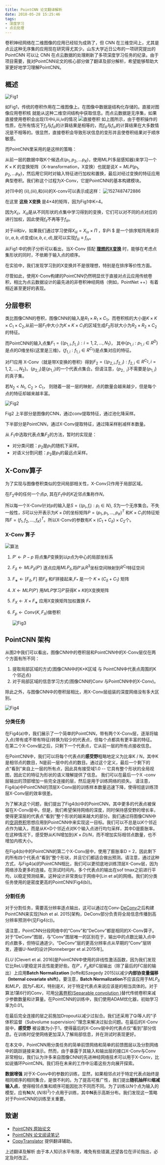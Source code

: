 ```yaml
---
title: PointCNN 论文翻译解析 
date: 2018-05-28 15:25:46
tags: 
- 深度学习
- 点云处理
---
```

卷积神经网络在二维图像的应用已经较为成熟了，但 CNN 在三维空间上，尤其是点云这种无序集的应用现在研究得尤其少。山东大学近日公布的一项研究提出的 PointCNN 可以让 CNN 在点云数据的处理刷新了多项深度学习任务的纪录。由于项目需要，我对PointCNN论文的核心部分做了翻译及部分解析，希望能够帮助大家更好地学习理解PointCNN。
<!-- more -->

## 概述
![Fig1](https://s1.ax2x.com/2018/05/28/7BhmG.png)

如Fig1，传统的卷积作用在二维图像上。在图像中数据是结构化存储的。直接对图像应用卷积核 就能从这种二维空间结构中获取信息。而点云数据是无序集，如果直接使用卷积会出现(1)中ii,iii,iv的情况
![直接卷积](https://s1.ax2x.com/2018/05/28/7BvZn.png)
如上图所示，由于卷积操作的性质，在所有情况下$f_{ii}$与$f_{iii}$的计算结果是相等的，而$f_{iii}$与$f_{iv}$的计算结果在大多数情况是不相等的。很显然，直接卷积会导致形状信息的变形并且使卷积结果对于顺序敏感。

而PointCNN里采用的是这样的策略：

从前一层的数据中取K个候选点$(p_1,p_2,...p_K)$，使用MLP(多层感知器)来学习一个$K×K$ 的变换矩阵（X-transformation，X变换）也就是说$X=MLP(p_1,p_2,...p_K)$，然后用它同时对输入特征进行加权和置换，最后对经过变换的特征应用典型卷积。我们称这个过程为X-Conv，它是PointCNN的基本构建模块。

对(1)中的 (ii),(iii),和(iii)的X-conv可以表示成这样：
![1527487472886](https://s1.ax2x.com/2018/05/28/7ByNE.png)

在这里 **这些 X变换** 是4×4的矩阵，因为Fig1中K=4。

因为$X_{ii}$，$X_{iii}$是从不同形状的点集中学习得到的变换，它们可以对不同的点对应的进行加权，因此使得$f_{ii}$不再等于$f_{iii}$。

对于$iii$和$iv$，如果我们通过学习使得$X_{iii}=X_{iv}×\Pi$ ，$\Pi $ 是一个排序矩阵用来将$(c,a,b,d)$变成$(a,b,c,d)$,就可以实现$f_{iii}\equiv f_{iv}$。

从Fig1 中的例子分析可以看出，当X-Conv 搭配 **<u>理想的X变换</u>** 时，能够在考虑点集形状的同时，不依赖于输入点的顺序。

在实验中，我们发现学习到的X变换并不是很理想，特别是在排序等价性方面。

尽管如此，使用X-Conv构建的PointCNN仍然明显优于直接对点云应用传统卷积，相比为点云数据设计的最先进的非卷积神经网络（例如，PointNet ++）有着相近甚至更好的表现。



 ## 分层卷积
类比图像CNN的卷积，图像CNN的输入是$R_1×R_1×C_1$，而卷积核的大小是$K×K×C_1×C_2$,从前一层$F_1$中大小为$K×K× C_1$的区域生成$F_2$形状大小为$R_2×R_2×C_2$的特征。

而PointCNN的输入点集$F_1 = \{ ({p_{1,i} , f_{1,i} ) : i = 1,2,..., N_1}\}$， 其中$\{p_{1,i}:p_{1,i}\in R^D\}$是点的$D$维坐标(这里是三维)，$\{f_{1,i}:f_{1,i}\in R^{C_1}\}$是点集对应的特征。

对$F1$应用 X-Conv（就是带X变换的卷积）得到$F_2 =\{(p_{2,i} , f_{2,i} ) : f_{2,i} ∈ R^{C_2} , i =1, 2, ..., N_2\}$。$\{p_ {2,i}\}$是$\{p_ {1,i} \}$的一个代表点集合。但请注意，$\{p_ {2，i}\}$不需要是$\{p_ {1,i} \}$的真子集。

若$N_2<N_1$, $C_2>C_1$， 则随着一层一层的映射，点的数量会越来越少，但是每个点的特征却越来越丰富。

![Fig2](https://s1.ax2x.com/2018/05/28/7BLWS.png) 

Fig2 上半部分是图像的CNN，通过conv提取特征，通过池化降采样。

下半部分是PointCNN，通过X-Conv提取特征，通过降采样削减样本数量。

从 $F_1$中选取代表点集$F_2$的方法，暂时的实现是：
- 对分类问题：$p_2$是$p_1$的随机下采样。
- 对语义分割问题：$p_2$是$p_1$的最远点采样。  

## X-Conv算子
为了实现与图像卷积类似的空间局部相关性，X-Conv只作用于局部区域。

在$F_2$中的任何一个点$p$, 其在$F_1$中的$K$近邻点集称作$N$。

所以每一个X-Conv针对$p$的输入是$S = \{(p_i , f_i ) : p_i ∈ N\}$, $S$为一个无序集合。不失一般性，$S$可以分开表示为$K×D$的坐标矩阵$P = (p_1,p_1, ...,p_K )^T$ 和$K×C_1$的特征矩阵$F = (f_1, f_2, ..., f_K)^T$。所以X-Conv的参数有$K × (C_1 + C_δ ) × C_2$个。

### X-Conv 算子

![算法](https://s1.ax2x.com/2018/05/28/7Bcb2.png)

1. $P′ \gets P−p$     将点集$P$变换到以$p$点为中心的局部坐标系

2. $F_δ ← MLP_δ (P′)$ 逐点应用$MLP_δ$,将$P'$从$R^3$坐标空间映射到$R^{C_\delta}$特征空间

3. $F_∗ ← [F_δ , F]$   把$F_\delta$ 和$F$拼接起来,$F_*$ 是一个 $K × (C_δ + C_1)$ 矩阵

4. $X← MLP(P′)$   用$MLP$学习$P'$获得$K×K$的X变换矩阵

5. $F_X ← X × F_∗$   应用X变换矩阵加权置换 $F_*$

6. $F_p ←Conv(K, F_X)​$ 做卷积

   

   ![Fig3](https://s1.ax2x.com/2018/05/28/7BrKa.png)

## PointCNN 架构

从图2中我们可以看出，图像CNN中的卷积层和PointCNN中的X-Conv层仅在两个方面有所不同：

1. 提取局部区域的方式(图像CNN中的K×K区域 与 PointCNN中代表点周围的K个邻近点)
2. 对于局部区域的信息学习方式(图像CNN的Conv 与PointCNN中的X-Conv)。

除此之外，与图像CNN中的卷积层相比，用X-Conv层组装的深度网络没有多大区别。

![Fig4](https://s1.ax2x.com/2018/05/28/7BCoz.png)

### 分类任务

在Fig4(a)中，我们展示了一个简单的PointCNN，带有两个X-Conv层，逐渐将输入点(带有或不带有特征)转换为较少的代表点，但每个点都具有更丰富的特征。
在第二个X-Conv层之后，只剩下一个代表点，它从前一层的所有点接收信息。

在PointCNN中，我们可以将每个代表点的**感受野**粗略地定义为比率K / N，其中K是相邻点的数目，N是前一层中的点的数目。通过这个定义，最后一个剩下的点“看到”来自上一层的所有点，因此具有接受域1.0  -- 它具有整个形状的全局视图，因此它的特征为形状的语义理解提供了信息。
我们可以在最后一个X -conv层输出的顶部增加一些完全连接的层，然后是用于训练网络的损失。
请注意，Fig4(a)中PointCNN的顶层X-Conv层的训练样本数量迅速下降，使得彻底训练顶层X-Conv层的效率很差。

为了解决这个问题，我们提出了Fig4(b)中的PointCNN，其中更多的代表点被保留在X-Conv层中。但是，我们希望保持网络的深度，同时保持感受野的增长率，使得更深层的代表点“看到”整个形状的越来越大的部分。我们通过将图像CNN中的[空洞卷积](https://www.zhihu.com/question/54149221)思想应用到PointCNN中来实现这一目标。我们可以不总是以$K$个邻近点作为输入，而是从K×D个邻近点对K个输入点进行均匀采样，其中D是膨胀率。在这种情况下，感受野从$K / N$增加到$(K×D)/N$，而不增加实际相邻点数量，也不增加内核大小。

在Fig4(b)中的PointCNN的第二个X-Conv层中，使用了膨胀率D = 2，因此剩下的所有四个代表点“看到”整个形状，并且它们都适合做出预测。请注意，通过这种方式，与Fig4(a)的PointCNN相比，我们可以更彻底地训练顶层X-Conv层，因为网络涉及更多的连接。在测试时间内，多个代表点的输出在sof tmax之前进行平均，以稳定预测结果。这种设计非常类似于网络中[Lin et al]的网络。我们的分类任务使用的是密度更高的PointCNN(Fig4(b))。


### 分割任务

对于分割任务，需要高分辨率逐点输出，这可以通过在Conv-[DeConv](https://www.zhihu.com/question/43609045)之后构建PointCNN来实现[Noh et al. 2015]架构，DeConv部分负责将全局信息传播到高分辨率预测中(见Fig4(c))。

请注意，PointCNN分段网络中的“Conv”和“DeConv”都是相同的X-Conv算子。对于“DeConv”图层，与“Conv”图层唯一的区别在于，输出中的点数比输入点中的点数多，但特征通道少。“DeConv”层的更高分辨率点从早期的“Conv”层转发，遵循U-Net的设计[Ronneberger et al.2015年]。

$ELU$ [Clevert et al. 2016]是PointCNN中使用的非线性激活函数，因为我们发现它比ReLU更稳定并且性能更好些。在$P'$，$F_p$和FC层输出（除了最后的FC层的输出）上应用**Batch Normalization** [loffe和Szegedy 2015]以减少**内部协变量偏移（Internal covariate shift）**。要注意，**Batch Normalization**不应该应用于$MLP_δ$和$MLP$，因为$F_*$和$X$，特别是$X$，对于特定代表点来说应该是的相当具体的。对于算法1第6行的Conv，可用[分离卷积(Separable convolution )](https://zhuanlan.zhihu.com/p/29367273)替代传统卷积来减少参数数量和计算量。在PointCNN的训练中，我们使用ADAM优化器，初始学习率为0.01。

在最后完全连接的层之前施加Dropout以减少过拟合。我们还采用了Qi等人的“子体积监督（Subvolume supervision）”理念来解决过拟合问题。在最后的X-Conv层中，**感受野** 被设置为小于1，使得最后的X-Conv层中的代表点仅“看到”部分信息。在训练时促使网络更加深入了解局部信息，并在测试时表现更好。

在本文中，PointCNN用分类任务的简单前馈网络和简单的前馈图层以及分割网络中的跳跃链接来演示。然而，由于暴露于其输入和输出层的接口X-Conv与Conv非常相似，我们认为许多来自图像CNN的先进神经网络技术可以用于X-Conv，比如说循环PointCNN。我们将在未来的工作中沿着这些方向展开探索。

**数据增强**  对于X-Conv中的参数的训练，显然，如果相邻点对于特定代表点始终是相同顺序的相同集合，是很不利的。为了提高可推广性，我们提出**随机抽样**和**缩减输入点**，使得相邻点集和顺序可能因批次不同而不同。为了训练以N个点为输入的模型，应有$\boldsymbol N(N,{(N / 8)}^2)$个点用于训练，其中$\boldsymbol N$表示高斯分布。我们发现这一策略对于PointCNN的训练至关重要。



## 致谢

- [PointCNN 原始论文](https://arxiv.org/abs/1801.07791 )
- [PointCNN 论文阅读笔记](https://blog.csdn.net/qq_15602569/article/details/79560614)
- [CopyTranslator](https://github.com/elliottzheng/CopyTranslator) 提供翻译辅助。

上述翻译及解析 由于本人知识水平有限，难免有些错漏,还望各位在评论指出，必定及时改正。


